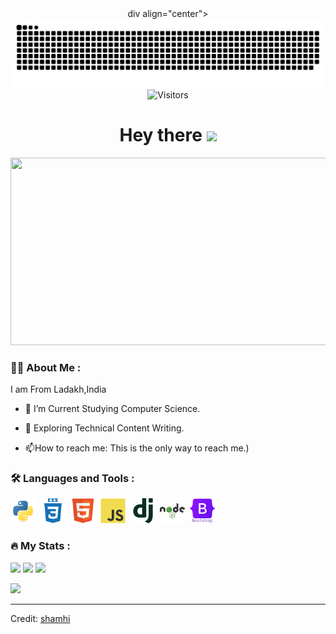<div align="center">
  <div align="center">
  div align="center">
    <picture>
      <source
        media="(prefers-color-scheme: dark)"
        srcset="https://raw.githubusercontent.com/platane/snk/output/github-contribution-grid-snake-dark.svg"
      />
      <source
        media="(prefers-color-scheme: light)"
        srcset="https://raw.githubusercontent.com/platane/snk/output/github-contribution-grid-snake.svg"
      />
      <img
        alt="github contribution grid snake animation"
        src="https://raw.githubusercontent.com/platane/snk/output/github-contribution-grid-snake.svg"
      />
  </picture>
  </div>
  
  <img alt="Visitors" src="https://komarev.com/ghpvc/?username=shamhi&label=Profile%20Visits&style=for-the-badge" />
  <h1>
    Hey there
    <img src="https://media.giphy.com/media/hvRJCLFzcasrR4ia7z/giphy.gif" width="30px"/>
  </h1>
  <div align="center">
    <img src="https://media.giphy.com/media/dWesBcTLavkZuG35MI/giphy.gif" width="600" height="300"/>
  </div>
</div>


### :woman_technologist: About Me :
 I am From Ladakh,India <br>
- :telescope: I’m Current Studying Computer Science.

- :seedling: Exploring Technical Content Writing.


- :mailbox:How to reach me: This is the only way to reach me.)


### :hammer_and_wrench: Languages and Tools :
<div>
  <img src="https://github.com/devicons/devicon/blob/master/icons/python/python-original.svg" title="Python" alt="Python" width="40" height="40"/>&nbsp;
  <img src="https://github.com/devicons/devicon/blob/master/icons/css3/css3-plain-wordmark.svg"  title="CSS3" alt="CSS" width="40" height="40"/>&nbsp;
  <img src="https://github.com/devicons/devicon/blob/master/icons/html5/html5-original.svg" title="HTML5" alt="HTML" width="40" height="40"/>&nbsp;
  <img src="https://github.com/devicons/devicon/blob/master/icons/javascript/javascript-original.svg" title="JavaScript" alt="JavaScript" width="40" height="40"/>&nbsp;
  <img src="https://github.com/devicons/devicon/blob/master/icons/django/django-plain.svg" title="Django" alt="Django" width="40" height="40"/>&nbsp;
  <img src="https://github.com/devicons/devicon/blob/master/icons/nodejs/nodejs-original-wordmark.svg" title="NodeJS" alt="NodeJS" width="40" height="40"/>&nbsp;
  <img src="https://github.com/devicons/devicon/blob/master/icons/bootstrap/bootstrap-original-wordmark.svg" title="Bootstrap" alt="Bootstrap" width="40" height="40"/>&nbsp;
</div>


### :fire: My Stats :
![](http://github-profile-summary-cards.vercel.app/api/cards/profile-details?username=Imtiyaz-ali&theme=dark)
![](http://github-profile-summary-cards.vercel.app/api/cards/stats?username=Imtiyaz-ali&theme=dark)
![](http://github-profile-summary-cards.vercel.app/api/cards/repos-per-language?username=Imtiyaz-ali&theme=dark)

<!--horizontal divider(gradiant)-->
<img src="https://user-images.githubusercontent.com/73097560/115834477-dbab4500-a447-11eb-908a-139a6edaec5c.gif">

----------------------------------------------------------------------
Credit: [shamhi](https://github.com/shamhi)
